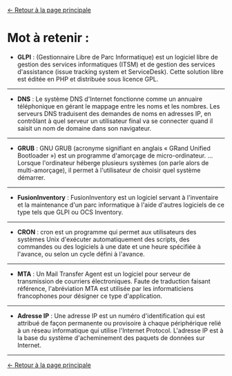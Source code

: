 [← Retour à la page principale](https://github.com/Cours-a-Ynov/TP-Linux/blob/main/README.md#-tp-linux)

# Mot à retenir :

- **GLPI** : (Gestionnaire Libre de Parc Informatique) est un logiciel libre de gestion des services informatiques (ITSM) et de gestion des services d'assistance (issue tracking system et ServiceDesk). Cette solution libre est éditée en PHP et distribuée sous licence GPL.

***
- **DNS** : Le système DNS d'Internet fonctionne comme un annuaire téléphonique en gérant le mappage entre les noms et les nombres. Les serveurs DNS traduisent des demandes de noms en adresses IP, en contrôlant à quel serveur un utilisateur final va se connecter quand il saisit un nom de domaine dans son navigateur.

***
- **GRUB** : GNU GRUB (acronyme signifiant en anglais « GRand Unified Bootloader ») est un programme d'amorçage de micro-ordinateur. ... Lorsque l'ordinateur héberge plusieurs systèmes (on parle alors de multi-amorçage), il permet à l'utilisateur de choisir quel système démarrer.

***
- **FusionInventory** : FusionInventory est un logiciel servant à l'inventaire et la maintenance d'un parc informatique à l'aide d'autres logiciels de ce type tels que GLPI ou OCS Inventory.

***
- **CRON** : cron est un programme qui permet aux utilisateurs des systèmes Unix d'exécuter automatiquement des scripts, des commandes ou des logiciels à une date et une heure spécifiée à l'avance, ou selon un cycle défini à l'avance.

***
- **MTA** : Un Mail Transfer Agent est un logiciel pour serveur de transmission de courriers électroniques. Faute de traduction faisant référence, l'abréviation MTA est utilisée par les informaticiens francophones pour désigner ce type d'application.

***
- **Adresse IP** : Une adresse IP est un numéro d'identification qui est attribué de façon permanente ou provisoire à chaque périphérique relié à un réseau informatique qui utilise l'Internet Protocol. L'adresse IP est à la base du système d'acheminement des paquets de données sur Internet.

***

[← Retour à la page principale](https://github.com/Cours-a-Ynov/TP-Linux/blob/main/README.md#-tp-linux)
